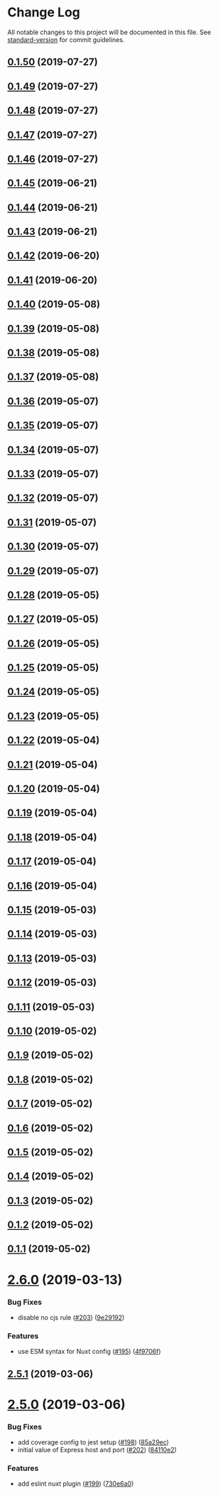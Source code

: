 # Change Log

All notable changes to this project will be documented in this file. See [standard-version](https://github.com/conventional-changelog/standard-version) for commit guidelines.

## [0.1.50](https://github.com/bmartel/create-mithril-app/compare/v0.1.49...v0.1.50) (2019-07-27)



## [0.1.49](https://github.com/bmartel/create-mithril-app/compare/v0.1.48...v0.1.49) (2019-07-27)



## [0.1.48](https://github.com/bmartel/create-mithril-app/compare/v0.1.47...v0.1.48) (2019-07-27)



## [0.1.47](https://github.com/bmartel/create-mithril-app/compare/v0.1.46...v0.1.47) (2019-07-27)



## [0.1.46](https://github.com/bmartel/create-mithril-app/compare/v0.1.45...v0.1.46) (2019-07-27)



## [0.1.45](https://github.com/bmartel/create-mithril-app/compare/v0.1.44...v0.1.45) (2019-06-21)



## [0.1.44](https://github.com/bmartel/create-mithril-app/compare/v0.1.43...v0.1.44) (2019-06-21)



## [0.1.43](https://github.com/bmartel/create-mithril-app/compare/v0.1.42...v0.1.43) (2019-06-21)



## [0.1.42](https://github.com/bmartel/create-mithril-app/compare/v0.1.41...v0.1.42) (2019-06-20)



## [0.1.41](https://github.com/bmartel/create-mithril-app/compare/v0.1.40...v0.1.41) (2019-06-20)



## [0.1.40](https://github.com/bmartel/create-mithril-app/compare/v0.1.39...v0.1.40) (2019-05-08)



## [0.1.39](https://github.com/bmartel/create-mithril-app/compare/v0.1.38...v0.1.39) (2019-05-08)



## [0.1.38](https://github.com/bmartel/create-mithril-app/compare/v0.1.37...v0.1.38) (2019-05-08)



## [0.1.37](https://github.com/bmartel/create-mithril-app/compare/v0.1.36...v0.1.37) (2019-05-08)



## [0.1.36](https://github.com/bmartel/create-mithril-app/compare/v0.1.35...v0.1.36) (2019-05-07)



## [0.1.35](https://github.com/bmartel/create-mithril-app/compare/v0.1.34...v0.1.35) (2019-05-07)



## [0.1.34](https://github.com/bmartel/create-mithril-app/compare/v0.1.33...v0.1.34) (2019-05-07)



## [0.1.33](https://github.com/bmartel/create-mithril-app/compare/v0.1.32...v0.1.33) (2019-05-07)



## [0.1.32](https://github.com/bmartel/create-mithril-app/compare/v0.1.31...v0.1.32) (2019-05-07)



## [0.1.31](https://github.com/bmartel/create-mithril-app/compare/v0.1.30...v0.1.31) (2019-05-07)



## [0.1.30](https://github.com/bmartel/create-mithril-app/compare/v0.1.29...v0.1.30) (2019-05-07)



## [0.1.29](https://github.com/bmartel/create-mithril-app/compare/v0.1.28...v0.1.29) (2019-05-07)



## [0.1.28](https://github.com/bmartel/create-mithril-app/compare/v0.1.27...v0.1.28) (2019-05-05)



## [0.1.27](https://github.com/bmartel/create-mithril-app/compare/v0.1.26...v0.1.27) (2019-05-05)



## [0.1.26](https://github.com/bmartel/create-mithril-app/compare/v0.1.25...v0.1.26) (2019-05-05)



## [0.1.25](https://github.com/bmartel/create-mithril-app/compare/v0.1.24...v0.1.25) (2019-05-05)



## [0.1.24](https://github.com/bmartel/create-mithril-app/compare/v0.1.23...v0.1.24) (2019-05-05)



## [0.1.23](https://github.com/bmartel/create-mithril-app/compare/v0.1.22...v0.1.23) (2019-05-05)



## [0.1.22](https://github.com/bmartel/create-mithril-app/compare/v0.1.21...v0.1.22) (2019-05-04)



## [0.1.21](https://github.com/bmartel/create-mithril-app/compare/v0.1.20...v0.1.21) (2019-05-04)



## [0.1.20](https://github.com/bmartel/create-mithril-app/compare/v0.1.19...v0.1.20) (2019-05-04)



## [0.1.19](https://github.com/bmartel/create-mithril-app/compare/v0.1.18...v0.1.19) (2019-05-04)



## [0.1.18](https://github.com/bmartel/create-mithril-app/compare/v0.1.17...v0.1.18) (2019-05-04)



## [0.1.17](https://github.com/bmartel/create-mithril-app/compare/v0.1.16...v0.1.17) (2019-05-04)



## [0.1.16](https://github.com/bmartel/create-mithril-app/compare/v0.1.15...v0.1.16) (2019-05-04)



## [0.1.15](https://github.com/bmartel/create-mithril-app/compare/v0.1.14...v0.1.15) (2019-05-03)



## [0.1.14](https://github.com/bmartel/create-mithril-app/compare/v0.1.13...v0.1.14) (2019-05-03)



## [0.1.13](https://github.com/bmartel/create-mithril-app/compare/v0.1.12...v0.1.13) (2019-05-03)



## [0.1.12](https://github.com/bmartel/create-mithril-app/compare/v0.1.11...v0.1.12) (2019-05-03)



## [0.1.11](https://github.com/bmartel/create-mithril-app/compare/v0.1.10...v0.1.11) (2019-05-03)



## [0.1.10](https://github.com/bmartel/create-mithril-app/compare/v0.1.9...v0.1.10) (2019-05-02)



## [0.1.9](https://github.com/bmartel/create-mithril-app/compare/v0.1.8...v0.1.9) (2019-05-02)



## [0.1.8](https://github.com/bmartel/create-mithril-app/compare/v0.1.7...v0.1.8) (2019-05-02)



## [0.1.7](https://github.com/bmartel/create-mithril-app/compare/v0.1.6...v0.1.7) (2019-05-02)



## [0.1.6](https://github.com/bmartel/create-mithril-app/compare/v0.1.5...v0.1.6) (2019-05-02)



## [0.1.5](https://github.com/bmartel/create-mithril-app/compare/v0.1.4...v0.1.5) (2019-05-02)



## [0.1.4](https://github.com/bmartel/create-mithril-app/compare/v0.1.3...v0.1.4) (2019-05-02)



## [0.1.3](https://github.com/bmartel/create-mithril-app/compare/v0.1.2...v0.1.3) (2019-05-02)



## [0.1.2](https://github.com/bmartel/create-mithril-app/compare/v0.1.1...v0.1.2) (2019-05-02)



## [0.1.1](https://github.com/bmartel/create-mithril-app/compare/v2.6.0...v0.1.1) (2019-05-02)



# [2.6.0](https://github.com/nuxt/create-nuxt-app/compare/v2.5.1...v2.6.0) (2019-03-13)


### Bug Fixes

* disable no cjs rule ([#203](https://github.com/nuxt/create-nuxt-app/issues/203)) ([9e29192](https://github.com/nuxt/create-nuxt-app/commit/9e29192))


### Features

* use ESM syntax for Nuxt config ([#195](https://github.com/nuxt/create-nuxt-app/issues/195)) ([4f9706f](https://github.com/nuxt/create-nuxt-app/commit/4f9706f))



## [2.5.1](https://github.com/nuxt/create-nuxt-app/compare/v2.5.0...v2.5.1) (2019-03-06)



# [2.5.0](https://github.com/nuxt/create-nuxt-app/compare/v2.4.3...v2.5.0) (2019-03-06)


### Bug Fixes

* add coverage config to jest setup ([#198](https://github.com/nuxt/create-nuxt-app/issues/198)) ([85a29ec](https://github.com/nuxt/create-nuxt-app/commit/85a29ec))
* initial value of Express host and port ([#202](https://github.com/nuxt/create-nuxt-app/issues/202)) ([84110e2](https://github.com/nuxt/create-nuxt-app/commit/84110e2))


### Features

* add eslint nuxt plugin ([#199](https://github.com/nuxt/create-nuxt-app/issues/199)) ([730e6a0](https://github.com/nuxt/create-nuxt-app/commit/730e6a0))
